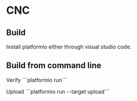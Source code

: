 CNC
=======================

## Build
Install platformio either through visual studio code.

## Build from command line

Verify
´´´platformio run´´´

Upload
´´´platformio run --target upload´´´

